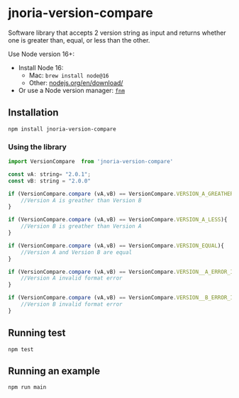 #  jnoria-version-compare

Software library that accepts 2 version string as input and returns whether one is greater than, equal, or less than the other.

Use Node version 16+:

- Install Node 16:
  - Mac: `brew install node@16`
  - Other: [nodejs.org/en/download/](https://nodejs.org/en/download/)
- Or use a Node version manager: [`fnm`](https://github.com/Schniz/fnm#readme)

## Installation

```
npm install jnoria-version-compare
```


### Using the library

```js
import VersionCompare  from 'jnoria-version-compare'

const vA: string= "2.0.1";
const vB: string = "2.0.0"

if (VersionCompare.compare (vA,vB) == VersionCompare.VERSION_A_GREATHER){
    //Version A is greather than Version B
}

if (VersionCompare.compare (vA,vB) == VersionCompare.VERSION_A_LESS){
    //Version B is greather than Version A
}

if (VersionCompare.compare (vA,vB) == VersionCompare.VERSION_EQUAL){
    //Version A and Version B are equal
}

if (VersionCompare.compare (vA,vB) == VersionCompare.VERSION__A_ERROR_INPUT){
    //Version A invalid format error
}

if (VersionCompare.compare (vA,vB) == VersionCompare.VERSION__B_ERROR_INPUT){
    //Version B invalid format error
}


```

## Running test

```
npm test
```

## Running an example

```
npm run main
```
